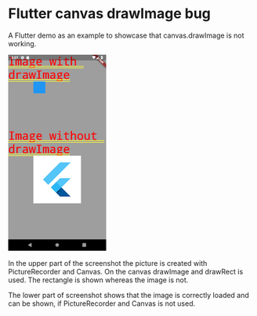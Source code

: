 # Flutter canvas drawImage bug

A Flutter demo as an example to showcase that canvas.drawImage is not working.

<img src="screenshot.png" alt="alt text" width="200">

In the upper part of the screenshot the picture is created with PictureRecorder and Canvas. On the canvas drawImage and drawRect is used.
The rectangle is shown whereas the image is not.

The lower part of screenshot shows that the image is correctly loaded and can be shown, if PictureRecorder and Canvas is not used.